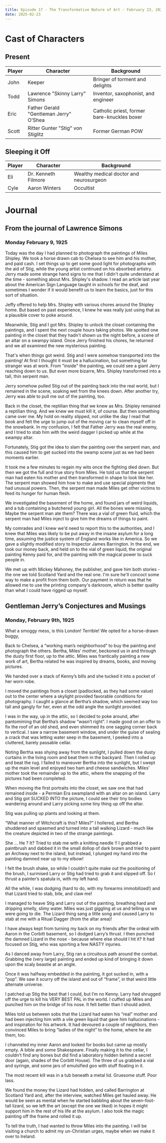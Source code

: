 ```yaml
---
title: Episode 17 - The Transformative Nature of Art - February 23, 2025
date: 2025-02-23
---
```


# Cast of Characters


## Present

| Player | Character                              | Background                                                      |
|--------|----------------------------------------|-----------------------------------------------------------------|
| John   | Keeper                                 | Bringer of torment and delights                                 |
| Todd   | Lawrence "Skinny Larry" Simons         | Inventor, saxophonist, and engineer                             |
| Eric   | Father Gerald "Gentleman Jerry" O’Shea | Catholic priest, former bare-knuckles boxer                     |
| Scott  | Ritter Gunter "Stig" von Stiglitz      | Former German POW                                               |


## Sleeping it Off

| Player | Character                              | Background                                                      |
|--------|----------------------------------------|-----------------------------------------------------------------|
| Eli    | Dr. Kenneth Filmore                    | Wealthy medical doctor and neurosurgeon                         |
| Cyle   | Aaron Winters                          | Occultist                                                       |


# Journal


## From the journal of Lawrence Simons

### Monday February 9, 1925

Today was the day I had planned to photograph the paintings of Miles Shipley. We took a horse drawn cab to Chelsea to see him and his mother, and paid cash. I set things up to get some good light for photographs with the aid of Stig, while the young artist continued on his absorbed artistry. Jerry made some strange hand signs to me that I didn't quite understand at the time - something about Mrs. Shipley's shadow. I read an article last year about the American Sign Language taught in schools for the deaf, and sometimes I wonder if it would benefit us to learn the basics, just for this sort of situation.

Jeffy offered to help Mrs. Shipley with various chores around the Shipley home. But based on past experience, I knew he was really just using that as a plausible cover to poke around.

Meanwhile, Stig and I got Mrs. Shipley to unlock the closet containing the paintings, and I spent the next couple hours taking photos. We spotted one painting in the closet that they hadn't shown us the night before, a scene of an altar on a swampy island. Once Jerry finished his chores, he returned and we all examined the new mysterious painting.

That's when things got weird. Stig and I were somehow transported into the painting! At first I thought it must be a hallucination, but something far stranger was at work. From "inside" the painting, we could see a giant Jerry reaching down to us. But even more bizarre, Mrs. Shipley transformed into a tall, thin serpent man.

Jerry somehow pulled Stig out of the painting back into the real world, but I remained in the scene, soaking wet from the knees down. After another try, Jerry was able to pull me out of the painting, too.

Back in the closet, the reptilian thing that we knew as Mrs. Shipley remained a reptilian thing. And we knew we must kill it, of course. But then something came over me. My hold on reality slipped, not unlike the day I read that book and felt the urge to jump out of the moving car to clean myself off in the snowbank. In my confusion, I felt that Father Jerry was the real enemy, and I tried to stab him with the weird dagger I picked up while at the swampy altar.

Fortunately, Stig got the idea to slam the painting over the serpent man, and this caused him to get sucked into the swamp scene just as we had been moments earlier. 

It took me a few minutes to regain my wits once the fighting died down. But then we got the full and true story from Miles. He told us that the serpent man had eaten his mother and then transformed in shape to look like her. The serpent man showed him how to make and use special pigments that had unusual powers. Then, the serpent man made Miles get other victims to feed its hunger for human flesh.

We investigated the basement of the home, and found jars of weird liquids, and a tub containing a butchered young girl. All the bones were missing. Maybe the serpent man ate them? There was a vial of green fluid, which the serpent man had Miles inject to give him the dreams of things to paint.

My comrades and I knew we'd need to report this to the authorities, and I knew that Miles was likely to be put away in the insane asylum for a long time, assuming the justice system of England works like in America. So we gave a slightly modified story to Inspector James Barrington. In the end, we took our money back, and held on to the vial of green liquid, the original painting Kenny paid for, and the painting with the magical power to suck people in.

We met up with Mickey Mahoney, the publisher, and gave him both stories - the one we told Scotland Yard and the real one. I'm sure he'll concoct some way to make a profit from them both. Our payment in return was that he allowed me to use the printing company's darkroom, which is better quality than what I could have rigged up myself.


## Gentleman Jerry’s Conjectures and Musings

### Monday, February 9th, 1925

What a smoggy mess, is this London! Terrible! We opted for a horse-drawn buggy, 

Back to Chelsea, a “working man’s neighborhood” to buy the painting and photograph the others. Bertha, Miles’ mother, beckoned us in and through the dusty first floor, up to the attic. Miles was frantically painting a new work of art, Bertha related he was inspired by dreams, books, and moving pictures.

We handed over a stack of Kenny’s bills and she tucked it into a pocket of her worn robe.

I moved the paintings from a closet (padlocked, as they had some value) out to the center where a skylight provided favorable conditions for photography. I caught a glance at Bertha’s shadow, which seemed way too tall and gangly for her, even at the odd angle the sunlight provided.

I was in the way, up in the attic, so I decided to poke around, after pantomiming that Bertha’s shadow “wasn’t right”. I made good on an offer to fix the roof of an old shed, and even shimmed its one sagging corner back to vertical. I saw a narrow basement window, and under the guise of sealing a crack that was letting water seep in the basement, I peeked into a cluttered, barely passable cellar. 

Noting Bertha was shying away from the sunlight, I pulled down the dusty curtains in the living room and beat them in the backyard. Then I rolled up and beat the rug. I failed to maneuver Bertha into the sunlight, but I swept up the main level and enjoyed two ham and cheese sandwiches. Miles’ mother took the remainder up to the attic, where the snapping of the pictures had been completed.

When moving the first portraits into the closet, we saw one that had remained inside - a Permian Era swampland with an altar on an island. Larry and Stig got SUCKED INTO the picture, I could see their tiny bodies wandering around and Larry picking some tiny thing up off the altar.

Stig was pulling up plants and looking at them. 

“What manner of Witchcraft is this? Miles?” I hollered, and Bertha shuddered and spasmed and turned into a tall walking Lizard - much like the creature depicted in two of the strange paintings.

She … He ? It? Tried to stab me with a knitting needle !! I grabbed a paintbrush and dabbed it in the small dollop of dark brown and tried to paint an Archway next to the island, but instead, I plunged my hand into the painting damned near up to my elbow!

I felt the brush shake, so while I couldn’t quite make out the positioning of the brush, I surmised Larry or Stig had tried to grab it and slipped off. So I thrust a painter’s spatula in, with my left hand.

All the while, I was dodging (hard to do, with my forearms immobilized!) and that Lizard tried to stab, bite, and claw me!

I managed to heave Stig and Larry out of the painting, breathing hard and dripping smelly, slimy water. Miles was just giggling at us and telling us we were going to die. The Lizard thing sang a little song and caused Larry to stab at me with a Ritual Dagger (from the altar area)!

I have always kept from turning my back on my friends after the ordeal with Aaron in the Corbitt basement, so I dodged Larry’s thrust. I then punched the damned Lizard in the nose - because where else should I hit it? It had focused on Stig, who was sporting a few NASTY injuries.

As I danced away from Larry, Stig ran a circuitous path around the combat. Grabbing the (very large) painting and ended up kind of bringing it down upon the scaly beastie at an angle.

Once it was halfway embedded in the painting, it got sucked in, with a “pop”. We saw it scurry off the island and out of “frame”, in that weird little alternate universe.

I patched up Stig the best that I could, but I’m no Kenny. Larry had shrugged off the urge to kill his VERY BEST PAL in the world. I cuffed up Miles and punched him on the bridge of his nose. It felt better than I should admit.

Miles told us between sobs that the Lizard had eaten his “real” mother and had been injecting him with a vile green liquid that gave him hallucinations - and inspiration for his artwork. It had devoured a couple of neighbors, then convinced Miles to bring “ladies of the night” to the home, where he ate them, too.

I channeled my inner Aaron and looked for books but came up mostly empty. A bible and some Shakespeare. Finally making it to the cellar, I couldn’t find any bones but did find a laboratory hidden behind a secret door (again, shades of the Corbitt House). The three of us grabbed a vial and syringe, and some jars of emulsified goo with stuff floating in it. 

The most recent kill was in a tub beneath a metal lid. Gruesome stuff. Poor lass. 

We found the money the Lizard had hidden, and called Barrington at Scotland Yard and, after the interview, watched Miles get hauled away. He would be seen as mental when he started babbling about the seven-foot-tall lizard, so we left the art (except the one we liked) in hopes it might support him in the rest of his life at the asylum. I also took the magic painting off the frame and rolled it up.

To tell the truth, I had wanted to throw Miles into the painting. I will be visiting a church to admit my un-Christian urges, maybe when we make it over to Ireland.  
